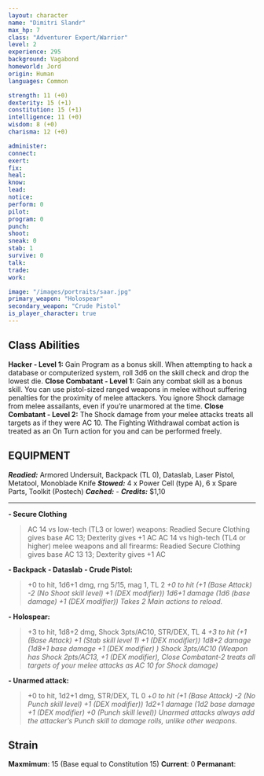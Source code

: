 ```yaml
---
layout: character
name: "Dimitri Slandr"
max_hp: 7
class: "Adventurer Expert/Warrior"
level: 2
experience: 295
background: Vagabond
homeworld: Jord
origin: Human
languages: Common

strength: 11 (+0)
dexterity: 15 (+1)
constitution: 15 (+1)
intelligence: 11 (+0)
wisdom: 8 (+0)
charisma: 12 (+0)

administer:
connect:
exert:
fix: 
heal:
know:
lead:
notice:
perform: 0
pilot: 
program: 0
punch:
shoot:
sneak: 0
stab: 1
survive: 0
talk:
trade:
work:

image: "/images/portraits/saar.jpg"
primary_weapon: "Holospear"
secondary_weapon: "Crude Pistol"
is_player_character: true
---
```


## Class Abilities

**Hacker - Level 1:** Gain Program as a bonus skill. When attempting to hack a database or computerized system, roll 3d6 on the skill check and drop the lowest die.
**Close Combatant - Level 1:** Gain any combat skill as a bonus skill. You can use pistol-sized ranged weapons in melee without suffering penalties for the proximity of melee attackers. You ignore Shock damage from melee assailants, even if you’re unarmored at the time.
**Close Combatant - Level 2:** The Shock damage from your melee attacks treats all targets as if they were AC 10. The Fighting Withdrawal combat action is treated as an On Turn action for you and can be performed freely.



## EQUIPMENT

***Readied:*** Armored Undersuit, Backpack (TL 0), Dataslab, Laser Pistol, Metatool, Monoblade Knife
***Stowed:*** 4 x Power Cell (type A), 6 x Spare Parts, Toolkit (Postech)
***Cached:*** -
***Credits:*** $1,10

---

**- Secure Clothing**
>AC 14 vs low-tech (TL3 or lower) weapons: Readied Secure Clothing gives base AC 13; Dexterity gives +1 AC
>AC 14 vs high-tech (TL4 or higher) melee weapons and all firearms: Readied Secure Clothing gives base AC 13
>13; Dexterity gives +1 AC

**- Backpack**
**- Dataslab**
**- Crude Pistol:** 
>+0 to hit, 1d6+1 dmg, rng 5/15, mag 1, TL 2
> *+0 to hit (+1 (Base Attack) -2 (No Shoot skill level) +1 (DEX modifier))*
> *1d6+1 damage (1d6 (base damage) +1 (DEX modifier))*
> *Takes 2 Main actions to reload.*

**- Holospear:** 
>+3 to hit, 1d8+2 dmg, Shock 3pts/AC10, STR/DEX, TL 4
>*+3 to hit (+1 (Base Attack) +1 (Stab skill level 1) +1 (DEX modifier))*
>*1d8+2 damage (1d8+1 base damage +1 (DEX modifier) )*
>*Shock 3pts/AC10 (Weapon has Shock 2pts/AC13, +1 (DEX modifier), Close Combatant-2 treats all targets of your melee attacks as AC 10 for Shock damage)*

**- Unarmed attack:** 
>+0 to hit, 1d2+1 dmg, STR/DEX, TL 0
>+*0 to hit (+1 (Base Attack) -2 (No Punch skill level) +1 (DEX modifier))*
>*1d2+1 damage (1d2 base damage +1 (DEX modifier) +0 (Punch skill level))*
>*Unarmed attacks always add the attacker’s Punch skill to damage rolls, unlike other weapons.*

## Strain

**Maxmimum**: 15 (Base equal to Constitution 15)
**Current**: 0
**Permanant**:


